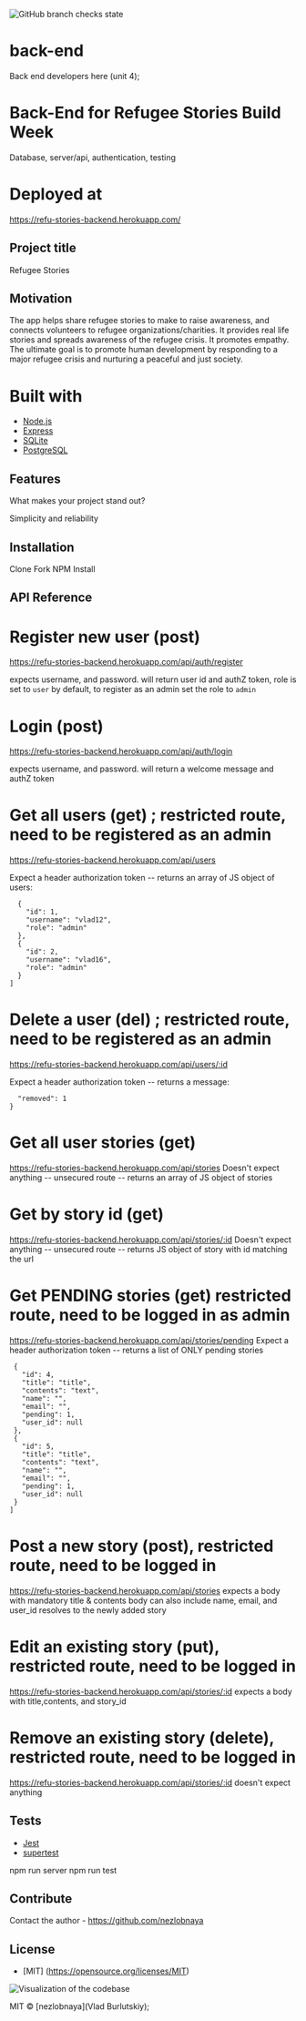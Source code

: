 ![GitHub branch checks state](https://img.shields.io/github/checks-status/Refugee-Stories-BW-PTCT/back-end/main)

# back-end
Back end developers here (unit 4);

# Back-End for Refugee Stories Build Week
Database, server/api, authentication, testing

# Deployed at
https://refu-stories-backend.herokuapp.com/

## Project title
Refugee Stories 

## Motivation
The app helps share refugee stories to make to raise awareness, and connects volunteers to refugee organizations/charities. It provides real life stories and spreads awareness of the refugee crisis. It promotes empathy. The ultimate goal is to promote human development by responding to a major refugee crisis and nurturing a peaceful and just society.



# <b>Built with</b>
- [Node.js](https://nodejs.org)
- [Express](https://expressjs.com/)
- [SQLite](https://www.sqlite.org/)
- [PostgreSQL](https://www.postgresql.org/)

## Features
What makes your project stand out?

Simplicity and reliability 

## Installation
Clone
Fork
NPM Install

## API Reference

 # Register new user (post)
 https://refu-stories-backend.herokuapp.com/api/auth/register

 expects username, and password. will return user id and authZ token, role is set to `user` by default, to register as an admin set the role to `admin`

 # Login (post)
 https://refu-stories-backend.herokuapp.com/api/auth/login

 expects username, and password. will return a welcome message and authZ token

# Get all users (get) ;  restricted route, need to be registered as an admin
 https://refu-stories-backend.herokuapp.com/api/users

Expect a header authorization token -- returns an array of JS object of users: 

```[
  {
    "id": 1,
    "username": "vlad12",
    "role": "admin"
  },
  {
    "id": 2,
    "username": "vlad16",
    "role": "admin"
  }
]
```

# Delete a user (del) ;  restricted route, need to be registered as an admin
 https://refu-stories-backend.herokuapp.com/api/users/:id

Expect a header authorization token -- returns a message: 

```{
  "removed": 1
}
```

 # Get all user stories (get)
 https://refu-stories-backend.herokuapp.com/api/stories
 Doesn't expect anything -- unsecured route -- returns an array of JS object of stories

 # Get by story id (get)
 https://refu-stories-backend.herokuapp.com/api/stories/:id
 Doesn't expect anything -- unsecured route -- returns JS object of story with id matching the url

 # Get PENDING stories (get) restricted route, need to be logged in as admin
 https://refu-stories-backend.herokuapp.com/api/stories/pending
 Expect a header authorization token -- returns a list of ONLY pending stories

 ```[
  {
    "id": 4,
    "title": "title",
    "contents": "text",
    "name": "",
    "email": "",
    "pending": 1,
    "user_id": null
  },
  {
    "id": 5,
    "title": "title",
    "contents": "text",
    "name": "",
    "email": "",
    "pending": 1,
    "user_id": null
  }
]
```

 # Post a new story (post), restricted route, need to be logged in 
 https://refu-stories-backend.herokuapp.com/api/stories
 expects a body with mandatory title & contents
 body can also include name, email, and user_id
 resolves to the newly added story

 # Edit an existing story (put), restricted route, need to be logged in
https://refu-stories-backend.herokuapp.com/api/stories/:id
 expects a body with title,contents, and story_id 

 # Remove an existing story (delete), restricted route, need to be logged in
 https://refu-stories-backend.herokuapp.com/api/stories/:id
 doesn't expect anything


## Tests

- [Jest](https://jestjs.io/)
- [supertest](https://www.npmjs.com/package/supertest)

npm run server
npm run test

## Contribute
Contact the author - https://github.com/nezlobnaya

## License
- [MIT] (https://opensource.org/licenses/MIT)

![Visualization of the codebase](./diagram.svg)

MIT © [nezlobnaya](Vlad Burlutskiy);
